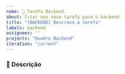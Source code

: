 ```yaml
---
name: 🚀 Tarefa Backend
about: Criar uma nova tarefa para o backend
title: "[BACKEND] Descreva a tarefa"
labels: backend
assignees: ''
projects: "Quadro Backend"
iteration: "current"
---
```


### 🎯 Descrição

